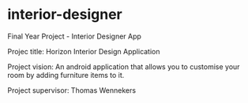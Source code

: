 # interior-designer
Final Year Project - Interior Designer App

Projec title: Horizon Interior Design Application

Project vision: An android application that allows you to customise your room by adding furniture items to it. 

Project supervisor: Thomas Wennekers
